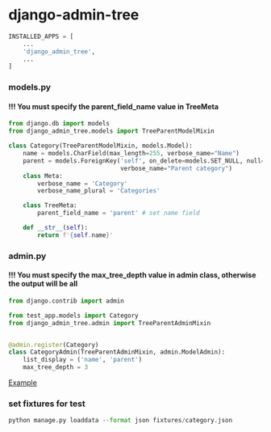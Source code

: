 # django-admin-tree

```python
INSTALLED_APPS = [
    ...
    'django_admin_tree',
    ...
]
```

### models.py

#### !!! You must specify the parent_field_name value in TreeMeta
```python
from django.db import models
from django_admin_tree.models import TreeParentModelMixin

class Category(TreeParentModelMixin, models.Model):
    name = models.CharField(max_length=255, verbose_name="Name")
    parent = models.ForeignKey('self', on_delete=models.SET_NULL, null=True,  blank=True, related_name='category_parent',
                               verbose_name="Parent category")
    class Meta:
        verbose_name = 'Category'
        verbose_name_plural = 'Categories'

    class TreeMeta:
        parent_field_name = 'parent' # set name field

    def __str__(self):
        return f'{self.name}'
```


### admin.py
#### !!! You must specify the max_tree_depth value in admin class, otherwise the output will be all
```python
from django.contrib import admin

from test_app.models import Category
from django_admin_tree.admin import TreeParentAdminMixin


@admin.register(Category)
class CategoryAdmin(TreeParentAdminMixin, admin.ModelAdmin):
    list_display = ('name', 'parent')
    max_tree_depth = 3

```
[Example](ONE_FK_README.md)

### set fixtures for test
```python
python manage.py loaddata --format json fixtures/category.json
```
